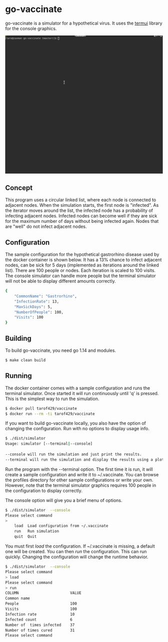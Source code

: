 # go-vaccinate

go-vaccinate is a simulator for a hypothetical virus. It uses the <a href="github.com/gizak/termui/v3">termui</a> library for the console graphics. 

<img src="./demo.gif" />

## Concept

This program uses a circular linked list, where each node is connected to adjacent nodes. When the simulation starts, the first node is "infected". As the iterator moves around the list, the infected node has a probability of infecting adjacent nodes. Infected nodes can become well if they are sick for the maximum number of days without being infected again. Nodes that are "well" do not infect adjacent nodes.

## Configuration

The sample configuration for the hypothetical gastrorhino disease used by the docker container is shown below. It has a 13% chance to infect adjacent nodes, can be sick for 5 days (implemented as iterations around the linked list). There are 100 people or nodes. Each iteration is scaled to 100 visits. The console simulator can handle more people but the terminal simulator will not be able to display different amounts correctly.

```sh
{
	"CommonName": "Gastrorhino",
	"InfectionRate": 13,
	"MaxSickDays": 5,
	"NumberOfPeople": 100,
	"Visits": 100
}

```

## Building

To build go-vaccinate, you need go 1.14 and modules.

```sh
$ make clean build
```

## Running

The docker container comes with a sample configuration and runs the terminal simulator. Once started it will run continuously until 'q' is pressed. This is the simplest way to run the simulation.

```sh
$ docker pull tarof429/vaccinate
$ docker run --rm -ti tarof429/vaccinate 
```

If you want to build go-vaccinate locally, you also have the option of changing the configuration. Run with no options to display usage info.

```sh
$ ./dist/simulator
Usage: simulator [--terminal|--console]

--console will run the simulation and just print the results.
--terminal will run the simulation and display the results using a plot and table
```

Run the program with the --terminal option. The first time it is run, it will create a sample configuration and write it to ~/.vaccinate. You can browse the profiles directory for other sample configurations or write your own. However, note that the terminal simulator graphics requires 100 people in the configuration to display correctly.

The console option will give you a brief menu of options.

```sh
$ ./dist/simulator  --console
Please select command
>
    load  Load configuration from ~/.vaccinate
    run   Run simulation
    quit  Quit
```

You must first *load* the configuration. If ~/.vaccinate is missing, a default one will be created.  You can then *run* the configuration. This can run quickly. Changing the configuration will change the runtime behavior.

```sh
$ ./dist/simulator  --console
Please select command
> load
Please select command
> run
COLUMN                       VALUE
Common name
People                       100
Visits                       100
Infection rate               10
Infected count               6
Number of  times infected    37
Number of times cured        31
Please select command
```

